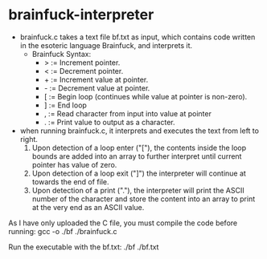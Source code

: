 # brainfuck-interpreter
* brainfuck.c takes a text file bf.txt as input, which contains code written in the esoteric language Brainfuck, and interprets it.
  * Brainfuck Syntax:
    *  \> := Increment pointer.
    *  \< := Decrement pointer.
    *  \+ := Increment value at pointer.
    *  \- := Decrement value at pointer.
    *  \[ := Begin loop (continues while value at pointer is non-zero).
    *  \] := End loop
    *  \, := Read character from input into value at pointer
    *  \. := Print value to output as a character.
* when running brainfuck.c, it interprets and executes the text from left to right.
  1. Upon detection of a loop enter ("["), the contents inside the loop bounds are added into an array to further interpret until current pointer has value of zero.
  2. Upon detection of a loop exit ("]") the interpreter will continue at towards the end of file.
  3. Upon detection of a print ("."), the interpreter will print the ASCII number of the character and store the content into an array to print at the very end as an ASCII value. 

As I have only uploaded the C file, you must compile the code before running: gcc -o ./bf ./brainfuck.c

Run the executable with the bf.txt: ./bf ./bf.txt
